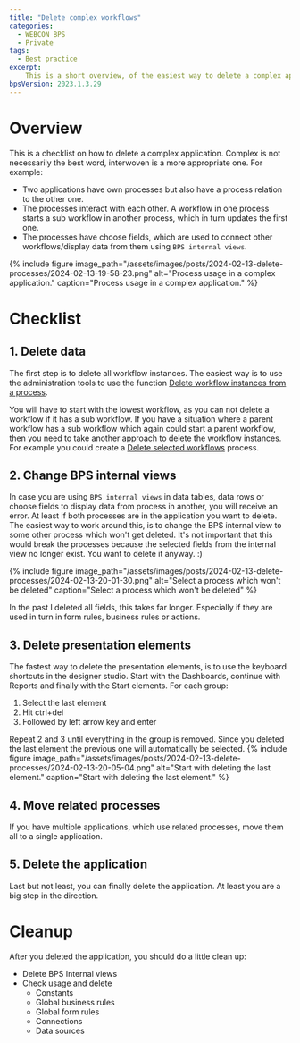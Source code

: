 ```yaml
---
title: "Delete complex workflows"
categories:
  - WEBCON BPS   
  - Private  
tags: 
  - Best practice   
excerpt:
    This is a short overview, of the easiest way to delete a complex application I found.
bpsVersion: 2023.1.3.29
---
```




# Overview
This is a checklist on how to delete a complex application. Complex is not necessarily the best word, interwoven is a more appropriate one. For example:
- Two applications have own processes but also have a process relation to the other one.
- The processes interact with each other. A workflow in one process starts a sub workflow in another process, which in turn updates the first one.
- The processes have choose fields, which are used to connect other workflows/display data from them using `BPS internal views`.

{% include figure image_path="/assets/images/posts/2024-02-13-delete-processes/2024-02-13-19-58-23.png" alt="Process usage in a complex application." caption="Process usage in a complex application." %}

# Checklist
## 1. Delete data
The first step is to delete all workflow instances. The easiest way is to use the administration tools to use the function [Delete workflow instances from a process](https://docs.webcon.com/docs/2023R3/Studio/AdminTools/DeleteElementsFromProcess).

You will have to start with the lowest workflow, as you can not delete a workflow if it has a sub workflow. 
If you have a situation where a parent workflow has a sub workflow which again could start a parent workflow, then you need to take another approach to delete the workflow instances. For example you could create a [Delete selected workflows](/posts/2022/delete-selected-workflows) process.

## 2. Change BPS internal views
In case you are using `BPS internal views` in data tables, data rows or choose fields to display data from process in another, you will receive an error. At least if both processes are in the application you want to delete. The easiest way to work around this, is to change the BPS internal view to some other process which won't get deleted. It's not important that this would break the processes because the selected fields from the internal view no longer exist. You want to delete it anyway. :)

{% include figure image_path="/assets/images/posts/2024-02-13-delete-processes/2024-02-13-20-01-30.png" alt="Select a process which won't be deleted" caption="Select a process which won't be deleted" %}

In the past I deleted all fields, this takes far longer. Especially if they are used in turn in form rules, business rules or actions.



## 3. Delete presentation elements
The fastest way to delete the presentation elements, is to use the keyboard shortcuts in the designer studio.
Start with the Dashboards, continue with Reports and finally with the Start elements.
For each group:
1. Select the last element
2. Hit ctrl+del
3. Followed by left arrow key and enter

Repeat 2 and 3 until everything in the group is removed. Since you deleted the last element the previous one will automatically be selected.
{% include figure image_path="/assets/images/posts/2024-02-13-delete-processes/2024-02-13-20-05-04.png" alt="Start with deleting the last element." caption="Start with deleting the last element." %}

## 4. Move related processes
If you have multiple applications, which use related processes, move them all to a single application.

## 5. Delete the application
Last but not least, you can finally delete the application. At least you are a big step in the direction.

# Cleanup
After you deleted the application, you should do a little clean up:
- Delete BPS Internal views
- Check usage and delete
    - Constants
    - Global business rules
    - Global form rules
    - Connections
    - Data sources  
